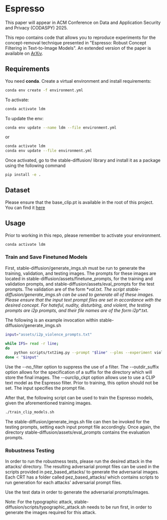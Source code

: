 # Espresso

This paper will appear in ACM Conference on Data and Application Security and Privacy (CODASPY) 2025.

This repo contains code that allows you to reproduce experiments for the concept-removal technique presented in "Espresso: Robust Concept Filtering in Text-to-Image Models". An extended version of the paper is available on [ArXiv](https://arxiv.org/abs/2404.19227).

## Requirements

You need __conda__. Create a virtual environment and install requirements:

```bash
conda env create -f environment.yml
```

To activate:

```bash
conda activate ldm
```

To update the env:

```bash
conda env update --name ldm --file environment.yml
```

or

```bash
conda activate ldm
conda env update --file environment.yml
```

Once activated, go to the stable-diffusion/ library and install it as a package using the following command

```bash
pip install -e .
```

## Dataset

Please ensure that the base_clip.pt is available in the root of this project. You can find it [here](https://zenodo.org/records/13737646)


## Usage

Prior to working in this repo, please remember to activate your environment.
```bash
conda activate ldm
```

### Train and Save Finetuned Models

First, stable-diffusion/generate_imgs.sh must be run to generate the training, validation, and testing images. The prompts for these images are located in stable-diffusion/assets/finetune_prompts, for the training and validation prompts, and stable-diffusion/assets/eval_prompts for the test prompts. The validation are of the form \*_val.txt. The script stable-diffusion/generate_imgs.sh can be used to generate all of these images. Please ensure that the input text prompt files are set in accordance with the desired concept. For hateful, nudity, disturbing, and violent, the testing prompts are i2p prompts, and their file names are of the form i2p_\*.txt.

The following is an example invocation within stable-diffusion/generate_imgs.sh

```bash
input="assets/i2p_violence_prompts.txt"

while IFS= read -r line;
do
    python scripts/txt2img.py --prompt "$line" --plms --experiment violence --outdir_suffix baseline --ourclip_ckpt /u1/test/generative-content-removal/model_checkpoints_final_april/L-patch-14/preserve/model_2_ce_violence_counter_take1_loss1356_te.pt
done < "$input"
```
Use the --no_filter option to suppress the use of a filter. 
The --outdir_suffix option allows for the specification of a suffix for the directory which will store the final images. 
The --ourclip_ckpt option allows use to use a CLIP text model as the Espresso filter. Prior to training, this option should not be set.
The input specifies the prompt file.



After that, the following script can be used to train the Espresso models, given the aforementioned training images. 
```bash
./train_clip_models.sh
```

The stable-diffusion/generate_imgs.sh file can then be invoked for the testing prompts, setting each input prompt file accordingly.
Once again, the directory stable-diffusion/assets/eval_prompts contains the evaluation prompts. 


### Robustness Testing
In order to run the robustness tests, please run the desired attack in the attacks/ directory. The resulting adversarial prompt files can be used in the scripts provided in pez_based_attacks/ to generate the adversarial images. Each CRT has a folder called pez_based_attacks/ which contains scripts to run generation for each attacks' adversarial prompt files.

Use the test data in order to generate the adversarial prompts/images.

Note: For the typographic attack, stable-diffusion/scripts/typographic_attack.sh needs to be run first, in order to generate the images 
required for this attack.
